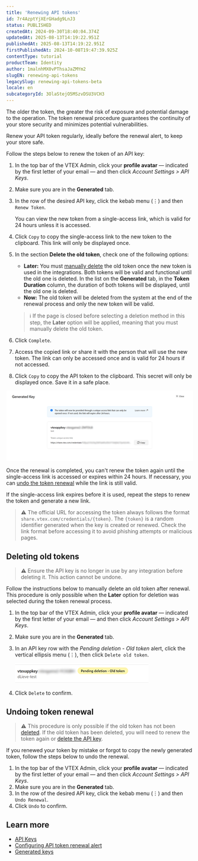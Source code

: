 ```yaml
---
title: 'Renewing API tokens'
id: 7r4AzptYjXErGHadg9LnJ3
status: PUBLISHED
createdAt: 2024-09-30T18:40:04.374Z
updatedAt: 2025-08-13T14:19:22.951Z
publishedAt: 2025-08-13T14:19:22.951Z
firstPublishedAt: 2024-10-08T19:47:39.925Z
contentType: tutorial
productTeam: Identity
author: 1malnhMX0vPThsaJaZMYm2
slugEN: renewing-api-tokens
legacySlug: renewing-api-tokens-beta
locale: en
subcategoryId: 3OlaStejO5MSzvDSU3VCH3
---
```


The older the token, the greater the risk of exposure and potential damage to the operation. The token renewal procedure guarantees the continuity of your store security and minimizes potential vulnerabilities.  

Renew your API token regularly, ideally before the renewal alert, to keep your store safe.

Follow the steps below to renew the token of an API key:

1. In the top bar of the VTEX Admin, click your **profile avatar** — indicated by the first letter of your email — and then click *Account Settings > API Keys*.  
2. Make sure you are in the **Generated** tab.  
3. In the row of the desired API key, click the kebab menu (⋮) and then <i class="fas fa-sync"></i> `Renew Token`.

   You can view the new token from a single-access link, which is valid for 24 hours unless it is accessed.

4. Click `Copy` to copy the single-access link to the new token to the clipboard. This link will only be displayed once.
5. In the section **Delete the old token**, check one of the following options:

   * **Later:** You must [manually delete](#deleting-old-tokens) the old token once the new token is used in the integrations. Both tokens will be valid and functional until the old one is deleted. In the list on the **Generated** tab, in the **Token Duration** column, the duration of both tokens will be displayed, until the old one is deleted.  
   * **Now:** The old token will be deleted from the system at the end of the renewal process and only the new token will be valid.

   > ℹ️ If the page is closed before selecting a deletion method in this step, the **Later** option will be applied, meaning that you must manually delete the old token.

6. Click `Complete`.
7. Access the copied link or share it with the person that will use the new token. The link can only be accessed once and is valid for 24 hours if not accessed.
8. Click `Copy` to copy the API token to the clipboard. This secret will only be displayed once. Save it in a safe place.

![one-time-link-en](https://raw.githubusercontent.com/vtexdocs/help-center-content/refs/heads/main/docs/en/tutorials/account-management/api-keys/renewing-api-tokens_1.png)

Once the renewal is completed, you can't renew the token again until the single-access link is accessed or expires within 24 hours. If necessary, you can [undo the token renewal](#undoing-token-renewal) while the link is still valid. 

If the single-access link expires before it is used, repeat the steps to renew the token and generate a new link.

> ⚠️ The official URL for accessing the token always follows the format `share.vtex.com/credentials/{token}`. The `{token}` is a random identifier generated when the key is created or renewed. Check the link format before accessing it to avoid phishing attempts or malicious pages.

## Deleting old tokens

> ⚠️ Ensure the API key is no longer in use by any integration before deleting it. This action cannot be undone.

Follow the instructions below to manually delete an old token after renewal. This procedure is only possible when the **Later** option for deletion was selected during the token renewal process.  

1. In the top bar of the VTEX Admin, click your **profile avatar** — indicated by the first letter of your email — and then click *Account Settings > API Keys*.  
2. Make sure you are in the **Generated** tab.  
3. In an API key row with the *Pending deletion \- Old token* alert, click the vertical ellipsis menu (⋮), then click <i class="far fa-trash-alt"></i> `Delete old token`.

   ![delete-pending-en](https://raw.githubusercontent.com/vtexdocs/help-center-content/refs/heads/main/docs/en/tutorials/account-management/api-keys/renewing-api-tokens_2.png)

4. Click `Delete` to confirm.  

## Undoing token renewal

> ⚠️ This procedure is only possible if the old token has not been [deleted](#deleting-old-tokens). If the old token has been deleted, you will need to renew the token again or [delete the API key](https://help.vtex.com/en/tutorial/generated-key--7fnU4iZdvZKbxCaT3Ymdjc#delete-key).

If you renewed your token by mistake or forgot to copy the newly generated token, follow the steps below to undo the renewal.  

1.	In the top bar of the VTEX Admin, click your **profile avatar** — indicated by the first letter of your email — and then click *Account Settings > API Keys*.  
2.	Make sure you are in the **Generated** tab.  
3.	In the row of the desired API key, click the kebab menu (⋮) and then <i class="fas fas fa-sync"></i> `Undo Renewal`.  
4.	Click `Undo` to confirm.

## Learn more

* [API Keys](https://help.vtex.com/en/tutorial/api-keys--4bFEmcHXgpNksoePchZyy6)
* [Configuring API token renewal alert](https://help.vtex.com/en/tutorial/configuring-the-duration-of-api-keys--kcGIFysFt02FDuhsfjQwZ)
* [Generated keys](https://help.vtex.com/en/tutorial/generated-keys--7fnU4iZdvZKbxCaT3Ymdjc)
